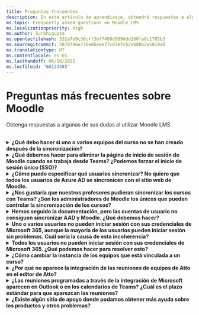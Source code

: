 ```yaml
---
title: Preguntas frecuentes
description: En este artículo de aprendizaje, obtendrá respuestas a algunas de las preguntas más frecuentes al usar Moodle LMS.
ms.topic: Frequently asked questions on Moodle LMS
ms.localizationpriority: high
ms.author: Surbhigupta
ms.openlocfilehash: 532a7b9c36cff3bf7499d909ddd260fa0c1785b3
ms.sourcegitcommit: 5070746e736edb4ae77cd3efcb2ab8bb2e5819a0
ms.translationtype: HT
ms.contentlocale: es-ES
ms.lasthandoff: 06/16/2022
ms.locfileid: "66123485"
---
```

# <a name="moodle-faq"></a>Preguntas más frecuentes sobre Moodle

Obtenga respuestas a algunas de sus dudas al utilizar Moodle LMS.<br>

<br>

<details>

<summary><b>¿Qué debo hacer si uno o varios equipos del curso no se han creado después de la sincronización?</b></summary>

Cada curso de Moodle debe tener al menos un profesor y un estudiante emparejados con una cuenta UPN de Microsoft 365 AAD. El equipo no puede ser creado, si la sincronización no encuentra una coincidencia.

Cada instancia de curso de equipo debe tener un propietario, y la sincronización establece la facultad como el propietario, con la suposición de que la facultad tiene la licencia de Teams.

<br>

</details>

<details>

<summary><b>¿Qué debemos hacer para eliminar la página de inicio de sesión de Moodle cuando se trabaja desde Teams? ¿Podemos forzar el inicio de sesión único (SSO)?</b></summary>

Los usuarios tienen múltiples opciones de inicio de sesión desde la página de inicio de sesión de Moodle.

* Para iniciar sesión exclusivamente con las credenciales de Microsoft 365, active los ajustes de configuración de la **redirección forzada** para el **complemento auth_oidc**. Si el servicio está activado, el usuario puede ver la página de inicio de sesión de Microsoft.
* Para iniciar la sesión manualmente en el portal de Moodle consulte [Moodle](https://moodle.org/login/index.php).

<br>

</details>

<details>

<summary><b>¿Cómo puedo especificar qué usuarios sincronizar? No quiero que todos los usuarios de Azure AD se sincronicen con el sitio web de Moodle. </b></summary>

Utilice la opción de **Restricción de creación de usuarios** para especificar los usuarios sincronizando las opciones de configuración del complemento **local_o365**. El menú desplegable a la izquierda del **filtro** ofrece opciones como el país, el nombre de la empresa y el idioma.

> [!TIP]
> Cree un grupo dinámico de Microsoft 365 para habilitar la opción de **filtro** con múltiples propiedades de perfil.

La siguiente imagen muestra las opciones de restricción de creación de usuarios:

:::image type="content" source="../assets/images/MoodleInstructions/faq-2.png" alt-text="Sync" border="true":::

:::image type="content" source="../assets/images/MoodleInstructions/faq-3.png" alt-text="Azure AD" border="true":::

<br>

</details>

<details>

<summary><b>¿Nos gustaría que nuestros profesores pudieran sincronizar los cursos con Teams? ¿Son los administradores de Moodle los únicos que pueden controlar la sincronización de los cursos?</b></summary>

Por defecto, sólo los administradores de Moodle pueden configurar la sincronización. El propietario del equipo puede controlar si un curso se sincroniza con Teams y si la opción **Permitir configurar la sincronización del curso en el curso** está activada. En este caso, el propietario del equipo es el profesor. El bloque muestra la opción de configuración a las personas con los permisos de propietario adecuados.

<!-- For more information, see Microsoft 365 block within the Moodle course interface. -->

La siguiente imagen muestra la opción **Permitir configurar la sincronización del curso en el curso**:

:::image type="content" source="../assets/images/MoodleInstructions/faq-4.png" alt-text="administrador" border="true":::

La siguiente imagen muestra la sincronización de los cursos:

:::image type="content" source="../assets/images/MoodleInstructions/faq-5.png" alt-text="sincronización" border="true":::

<br>

</details>

<details>

<summary><b> Hemos seguido la documentación, pero las cuentas de usuario no consiguen sincronizar AAD y Moodle. ¿Qué debemos hacer?</b></summary>

El problema puede resolverse antes de que los usuarios realicen la **limpieza de tokens Delta** como último paso para solucionar el problema.

La siguiente tabla proporciona las acciones y dependencias que deben realizarse y comprobarse:

| Dependencia  | Acción | Referencia|
|-------|------------|----------|
| Versión estable| Compruebe que la versión de Moodle aparece como **estable**.| Para más información, consulte [Compatibilidad de versión](https://docs.moodle.org/dev/Releases#Version_support).|
|Permisos| Verifique que la aplicación Azure tiene los permisos necesarios para ejecutar la sincronización.| Para obtener más información, consulte los [permisos de Microsoft](https://docs.moodle.org/311/en/Microsoft_365#Permissions).|
| Sincronización completa| Verifique que la opción **Realizar una sincronización completa cada vez que se ejecute** esté activada y revise los **Registros de tareas** para **Sincronizar usuarios con Azure AD**.| Para más información, consulte [Habilitar la sincronización completa](https://docs.moodle.org/311/en/local_o365)</br>Para obtener más información, consulte [Comprobar los registros de tareas](https://docs.moodle.org/311/en/local_o365#Sync_users_with_Azure_AD). |
|Actualización de tokens|Limpiar el **token delta de sincronización de usuarios** en el complemento local_o365.| Para más información, consulte [Actualización de fichas](https://docs.moodle.org/38/en/Office365).|
<!-- |Actualización de tokens|Limpiar el **token delta de sincronización** de usuario en el complemento local_o365 usuario| {moodle_url}\local_o365\acp.php? Mode=maintenance_cleandeltatoken| -->
<br>

</details>

<details>

<summary><b>Uno o varios usuarios no pueden iniciar sesión con sus credenciales de Microsoft 365, aunque la mayoría de los usuarios pueden iniciar sesión sin problemas. Cuál sería la causa de esta incoherencia?</b></summary>

El motivo de las incoherencias con los usuarios que no pueden firmar con sus credenciales de Microsoft 365 puede estar relacionado con la operación de asignación de usuarios durante la sincronización. Para resolver el problema, realice los siguientes pasos:

* Compruebe si el tipo de autenticación del usuario de Moodle es **OpenID**.
* Compruebe si el **Nombre de usuario** de Moodle coincide con el nombre de usuario de AAD.
* Limpie la **emisión de Tokens** e inténtelo de nuevo.
* Compruebe si los usuarios tienen **permisos** para acceder a la aplicación Azure.

<br>

</details>

<details>

<summary><b>Todos los usuarios no pueden iniciar sesión con sus credenciales de Microsoft 365. ¿Qué podemos hacer para resolver esto?</b></summary>

Los usuarios que no pudieron iniciar sesión al principio deben informar del problema y verificar que el **Secreto del cliente** de la aplicación no ha caducado.

La siguiente imagen muestra el mensaje de error que se recibe cuando el usuario firma con sus credenciales de Microsoft 365:

:::image type="content" source="../assets/images/MoodleInstructions/faq-6.png" alt-text="Notificar problema" border="true":::

La siguiente imagen muestra el error en el portal de Azure:

:::image type="content" source="../assets/images/MoodleInstructions/faq-7.png" alt-text="<mrk mtype=&quot;seg" mid="167">Portal de Azure</mrk>" border="true":::

Si el **Secreto del cliente** ha caducado, el usuario debe generar un nuevo **Secreto de cliente** y actualizar la configuración que se encuentra en la página. Los usuarios pueden volver a iniciar sesión después de que se haya actualizado el **Secreto del cliente**, lo que puede tardar hasta 24 horas en volver a aprovisionarse.

<br>

</details>

<details>

<summary><b>¿Cómo cambiar la instancia de los equipos que está vinculada a un curso?</b></summary>

Los administradores pueden cambiar la instancia de equipos asociada a un curso a través de la página **Administrar conexiones de Teams**. Seleccione **Conectar** junto al curso que desea cambiar y seleccione la instancia de equipos. Si utiliza el restablecimiento del curso para archivar un equipo, puede enlazarlo de nuevo con el equipo anterior.

La siguiente imagen muestra la instancia de los equipos:

:::image type="content" source="../assets/images/MoodleInstructions/faq-8.png" alt-text="instancia de equipos" border="true":::

<br>

</details>

<details>

<summary><b> ¿Por qué no aparece la integración de las reuniones de equipos de Atto en el editor de Atto? </b></summary>

El usuario puede enfrentarse al problema de las reuniones de Atto Teams si falta la referencia al icono en la **Configuración de la barra de herramientas**, que muestra el icono de Teams en el editor de Atto. El usuario tiene que agregar el icono de la reunión de Teams a la derecha del icono de vínculos siguiendo los siguientes pasos:

* Instalar el complemento
* Actualizar la **Configuración de la barra de herramientas** con la **reunión de los equipos**.

Las siguientes imágenes muestran el icono de la barra de herramientas después del ajuste de la configuración de la barra de herramientas:

:::image type="content" source="../assets/images/MoodleInstructions/faq-9.png" alt-text="barra de herramientas" border="true":::

:::image type="content" source="../assets/images/MoodleInstructions/faq-10.png" alt-text="icono de vínculos":::

Para obtener más información sobre la edición de la barra de herramientas Atto, consulte:

* [Editor de Atto para los ModdleDocs](https://docs.moodle.org/311/en/Atto_editor)
* [Asignación de icono de editor de Atto](https://docs.moodle.org/311/en/Atto_editor#:~:text=in%20the%20editor.-,Atto%20editor%20toolbar,-Atto%20Row%201)
<br>

</details>

<details>

<summary><b>¿Las reuniones programadas a través de la integración de Microsoft aparecen en Outlook o en los calendarios de Teams? ¿Cuál es el plazo estándar para que aparezcan las reuniones?</b></summary>

Las reuniones programadas a través de la aplicación no aparecen en el calendario de Outlook o Teams del programador, ya que son similares a las Reuniones del Canal. Todos los miembros del canal del curso pueden asistir a la reunión directamente desde el vínculo del canal incrustado. Para obtener más información, consulte [Reuniones de canal](https://www.knowledgewave.com/blog/benefits-of-channel-meetings-in-microsoft-teams).

Sin embargo, puede acceder a la invitación y agregar manualmente los nombres de los participantes a los campos **Obligatorio** u **Opcional** de la invitación a la reunión para mostrar la reunión remota en sus calendarios. Los plazos estándar se basan en la fecha que el usuario especifica al crear la reunión. Para obtener más información, consulte [Límites y especificaciones de Teams](/microsoftteams/limits-specifications-teams).

<br>

</details>

<details>

<summary><b>¿Existe algún sitio de apoyo donde podamos obtener más ayuda sobre los productos y otros problemas?</b></summary>

Para obtener asistencia y ayuda sobre los problemas del producto y los servicios o la ayuda de la comunidad de desarrolladores, consulte el apartado [Asistencia y comentarios](/microsoftteams/platform/feedback)
